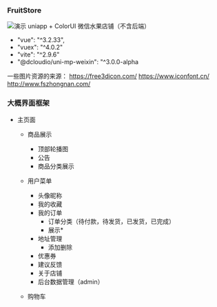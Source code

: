 ### FruitStore
![演示](https://zzerx.cn/download/jielexiaopu.jpg)
uniapp + ColorUI 微信水果店铺（不含后端）
<!-- 说是uniapp+colorui 但是uniapp的组件没用到几个 colorui的使用也不是彻底 :) -->
-  "vue": "^3.2.33",
-  "vuex": "^4.0.2"
-  "vite": "^2.9.6"
-  "@dcloudio/uni-mp-weixin": "^3.0.0-alpha
  
一些图片资源的来源：
https://free3dicon.com/
https://www.iconfont.cn/
http://www.fszhongnan.com/

### 大概界面框架

- 主页面
  - 商品展示
    - 顶部轮播图
    - 公告
    - 商品分类展示

  - 用户菜单
    -  头像昵称
    -  我的收藏
    -  我的订单
       - 订单分类（待付款，待发货，已发货，已完成）
       - 展示* 
    -  地址管理
       - 添加删除  
    -  优惠券
    -  建议反馈
    -  关于店铺
    -  后台数据管理（admin）
  - 购物车 
    